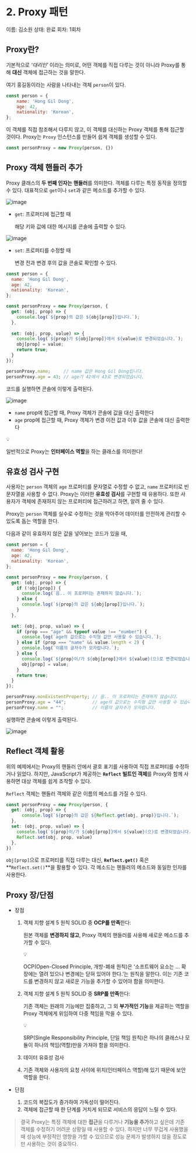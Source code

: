 # 2. Proxy 패턴

이름: 김소원
상태: 완료
회차: 1회차

## Proxy란?

 기본적으로 *‘대리인’* 이라는 의미로, 어떤 객체를 직접 다루는 것이 아니라 Proxy를 통해 **대신** 객체에 접근하는 것을 말한다.

 여기 홍길동이라는 사람을 나타내는 객체 `person`이 있다.

```jsx
const person = {
	name: 'Hong Gil Dong',
	age: 42,
	nationality: 'Korean',
};
```

 이 객체를 직접 참조해서 다루지 않고, 이 객체를 대신하는 Proxy 객체를 통해 접근할 것이다. Proxy는 `Proxy` 인스턴스를 만들어 쉽게 객체를 생성할 수 있다.

```jsx
const personProxy = new Proxy(person, {})
```

## Proxy 객체 핸들러 추가

 Proxy 클래스의 **두 번째 인자는** **핸들러**를 의미한다. 객체를 다루는 특정 동작을 정의할 수 있다. 대표적으로 `get`이나 `set`과 같은 메소드를 추가할 수 있다. 

![image](https://github.com/user-attachments/assets/034b3e0d-d678-4a86-af6f-1c6ba9311981)

- `get`: 프로퍼티에 접근할 때
    
     해당 키와 값에 대한 메시지를 콘솔에 출력할 수 있다.
    

![image](https://github.com/user-attachments/assets/a6cc0c0b-f1be-447b-98ab-0c306063e603)

- `set`: 프로퍼티를 수정할 때
    
     변경 전과 변경 후의 값을 콘솔로 확인할 수 있다.
    

```jsx
const person = {
  name: 'Hong Gil Dong',
  age: 42,
  nationality: 'Korean',
};

const personProxy = new Proxy(person, {
  get: (obj, prop) => {
    console.log(`${prop}의 값은 ${obj[prop]}입니다.`);
  },
    
  set: (obj, prop, value) => {
    console.log(`${prop}가 ${obj[prop]}에서 ${value}로 변경되었습니다.`);
    obj[prop] = value;
    return true;
  }
});

personProxy.name;     // name 값은 Hong Gil Dong입니다.
personProxy.age = 43; // age가 42에서 43로 변경되었습니다.
```

 코드를 실행하면 콘솔에 이렇게 출력된다.

![image](https://github.com/user-attachments/assets/865a65b5-1b23-4b2b-be27-82c0c13f0519)

- `name` prop에 접근할 때, Proxy 객체가 콘솔에 값을 대신 출력한다
- `age` prop에 접근할 때, Proxy 객체가 변경 이전 값과 이후 값을 콘솔에 대신 출력한다

<aside>
💡

일반적으로 Proxy는 **인터페이스 역할**을 하는 클래스를 의미한다!

</aside>

## 유효성 검사 구현

 사용자는 `person` 객체의 `age` 프로퍼티를 문자열로 수정할 수 없고, `name` 프로퍼티로 빈 문자열을 사용할 수 없다. Proxy는 이러한 **유효성 검사**를 구현할 때 유용하다. 또한 사용자가 객체에 존재하지 않는 프로퍼티에 접근하려고 하면, 알려 줄 수 있다.

 Proxy는 `person` 객체를 실수로 수정하는 것을 막아주어 데이터를 안전하게 관리할 수 있도록 돕는 역할을 한다.

 다음과 같이 유효하지 않은 값을 넣어보는 코드가 있을 때,

```jsx
const person = {
  name: 'Hong Gil Dong',
  age: 42,
  nationality: 'Korean',
};

const personProxy = new Proxy(person, {
  get: (obj, prop) => {
    if (!obj[prop]) {
      console.log(`음.. 이 프로퍼티는 존재하지 않습니다.`);
    } else {
      console.log(`${prop}의 값은 ${obj[prop]}입니다.`);
    }
  },
  
  set: (obj, prop, value) => {
    if (prop === "age" && typeof value !== "number") {
      console.log(`age의 값으로는 수치형 값만 사용할 수 있습니다.`);
    } else if (prop === "name" && value.length < 2) {
      console.log(`이름의 글자수가 모자랍니다.`);
    } else {
      console.log(`${prop}이/가 ${obj[prop]}에서 ${value}(으)로 변경되었습니다.`);
      obj[prop] = value;
    }
    return true;
  }
});

personProxy.nonExistentProperty; // 음.. 이 프로퍼티는 존재하지 않습니다.
personProxy.age = "44";          // age의 값으로는 수치형 값만 사용할 수 있습니다.
personProxy.name = "";           // 이름의 글자수가 모자랍니다.
```

 실행하면 콘솔에 이렇게 출력된다. 

![image](https://github.com/user-attachments/assets/7b8ead37-72d9-4319-822f-9d8b01b71f7a)

## Reflect 객체 활용

 위의 예제에서는 Proxy의 핸들러 안에서 괄호 표기를 사용하여 직접 프로퍼티를 수정하거나 읽었다. 하지만, JavaScript가 제공하는 **`Reflect` 빌트인 객체**를 Proxy와 함께 사용하면 대상 객체를 쉽게 조작할 수 있다. 

 `Reflect` 객체는 핸들러 객체와 같은 이름의 메소드를 가질 수 있다.

```jsx
const personProxy = new Proxy(person, {
  get: (obj, prop) => {
	  console.log(`${prop}의 값은 ${Reflect.get(obj, prop)}입니다.`);
  },
  set: (obj, prop, value) => {
    console.log(`${prop}이/가 ${obj[prop]}에서 ${value}(으)로 변경되었습니다.`);
    Reflect.set(obj, prop, value)
  },
})
```

 `obj[prop]`으로 프로퍼티를 직접 다루는 대신, **`Reflect.get()`** 혹은 **`Reflect.set()`**을 활용할 수 있다. 각 메소드는 핸들러의 메소드와 동일한 인자를 사용한다.

## Proxy 장/단점

- 장점
    1. 객체 지향 설계 5 원칙 SOLID 중 **OCP를 만족**한다: 
        
         원본 객체를 **변경하지 않고**, Proxy 객체의 핸들러를 사용해 새로운 메소드를 추가할 수 있다.
        
        <aside>
        💡
        
         OCP(Open-Closed Principle, 개방-폐쇄 원칙)은 ‘소프트웨어 요소는 … 확장에는 열려 있으나 변경에는 닫혀 있어야 한다.’는 원칙을 말한다. 이는 기존 코드를 변경하지 않고 새로운 기능을 추가할 수 있어야 함을 의미한다.
        
        </aside>
        
    2. 객체 지향 설계 5 원칙 SOLID 중 **SRP를 만족**한다:
        
         기존 객체는 원래의 기능에만 집중하고, 그 외 **부가적인 기능**을 제공하는 역할을 Proxy 객체에게 위임하여 다중 책임을 막을 수 있다.
        
        <aside>
        💡
        
        SRP(Single Responsibility Principle, 단일 책임 원칙)은 하나의 클래스나 모듈이 하나의 책임(역할)만을 가져야 함을 의미한다.
        
        </aside>
        
    3. 데이터 유효성 검사
    4. 기존 객체와 사용자의 요청 사이에 위치(인터페이스 역할)해 있기 때문에 보안 역할을 한다.

- 단점
    1. 코드의 복잡도가 증가하여 가독성이 떨어진다.
    2. 객체에 접근할 때 한 단계를 거치게 되므로 서비스의 응답이 느릴 수 있다.

> 결국 Proxy는 특정 객체에 대한 **접근**을 다루거나 **기능을 추가**하고 싶은데 기존 객체를 수정하기 어려운 상황일 때 사용할 수 있다. 
 하지만 너무 무겁게 사용했을 때 성능에 부정적인 영향을 가할 수 있으므로 성능 문제가 발생하지 않을 정도로만 사용하는 것이 중요하다.
> 
